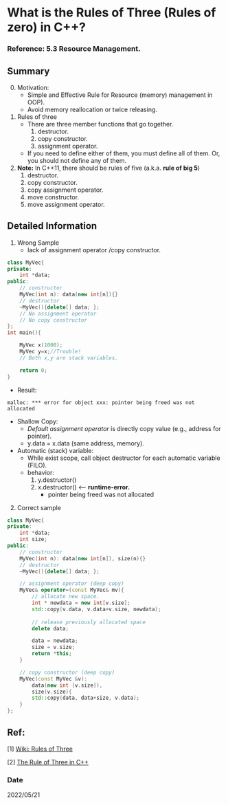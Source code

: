 # What is the Rules of Three (Rules of zero) in C++?

### Reference: 5.3 Resource Management. 

## Summary
0. Motivation:
    - Simple and Effective Rule for Resource (memory) management in OOP).    
    - Avoid memory reallocation or twice releasing.
1. Rules of three
    - There are three member functions that go together.
        1. destructor.
        2. copy constructor.
        3. assignment operator.
    - If you need to define either of them, you must define all of them. Or, you should not define any of them.
2. **Note:** In C++11, there should be rules of five (a.k.a. **rule of big 5**)
    1. destructor.
    2. copy constructor.
    3. copy assignment operator.
    4. move constructor.
    5. move assignment operator.

## Detailed Information
1. Wrong Sample 
    - lack of assignment operator /copy constructor.
~~~c++
class MyVec{
private:
    int *data;
public:
    // constructor
    MyVec(int n): data(new int[n]){}
    // destructor
    ~MyVec(){delete[] data; };
    // No assignment operator
    // No copy constructor
};
int main(){

    MyVec x(1000);
    MyVec y=x;//Trouble!
    // Both x,y are stack variables.

    return 0;
}
~~~
- Result:
~~~
malloc: *** error for object xxx: pointer being freed was not allocated
~~~
- Shallow Copy:
    - *Default assignment operator* is directly copy value (e.g., address for pointer).
    - y.data = x.data (same address, memory).
- Automatic (stack) variable:
    - While exist scope, call object destructor for each automatic variable (FILO).
    - behavior:
        1. y.destructor()
        2. x.destructor() <-- **runtime-error.**
            - pointer being freed was not allocated

2. Correct sample
~~~c++
class MyVec{
private:
    int *data;
    int size;
public:    
    // constructor
    MyVec(int n): data(new int[n]), size(n){}
    // destructor
    ~MyVec(){delete[] data; };

    // assignment operator (deep copy)
    MyVec& operator=(const MyVec& mv){
        // allocate new space.
        int * newdata = new int[v.size];
        std::copy(v.data, v.data+v.size, newdata);
        
        // release previously allocated space
        delete data;

        data = newdata;
        size = v.size;
        return *this;
    }

    // copy constructor (deep copy)
    MyVec(const MyVec &v):
        data(new int [v.size]),
        size(v.size){
        std::copy(data, data+size, v.data);
    }
};
~~~

## Ref:
[1] [Wiki: Rules of Three](https://en.wikipedia.org/wiki/Rule_of_three_(C%2B%2B_programming))

[2] [The Rule of Three in C++](https://srhuang.github.io/c++/2019/11/11/cplusplus-002.html)

### Date
2022/05/21